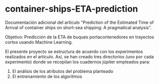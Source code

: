 # container-ships-ETA-prediction

Documentación adicional del artículo "Prediction of the Estimated Time of Arrival of container ships on short-sea shipping: A pragmatical analysis".

Objetivo: Predicción de la ETA de buques portacontenedores en trayectos cortos usando Machine Learning.

El presente proyecto se estructura de acuerdo con los experimentos realizados en el artículo. Así, se han creado tres directorios (uno por cada experimento) donde se recopilan los cuadernos júpiter empleados para:
1) El análisis de los atributos del problema planteado  
2) El entrenamiento de los algoritmos



